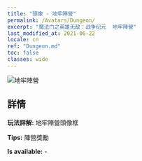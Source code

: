 ```yaml
---
title: "頭像 - 地牢陣營"
permalink: /Avatars/Dungeon/
excerpt: "魔法门之英雄无敌：战争纪元  地牢陣營"
last_modified_at: 2021-06-22
locale: cn
ref: "Dungeon.md"
toc: false
classes: wide
---
```

 ![地牢陣營](/images/a/avatarFrame_45.png)

## 詳情

 **玩法詳解:** 地牢陣營頭像框 

 **Tips:** 陣營獎勵 

 **Is available:**  - 


